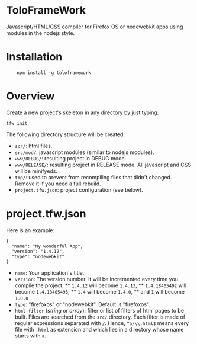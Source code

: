 ToloFrameWork
=============

Javascript/HTML/CSS compiler for Firefox OS or nodewebkit apps using modules in the nodejs style.

Installation
============

```
    npm install -g toloframework
```

Overview
========

Create a new project's skeleton in any directory by just typing:
```
tfw init
```

The following directory structure will be created:
* `scr/`: html files.
* `src/mod/`: javascript modules (similar to nodejs modules).
* `www/DEBUG/`: resulting project in DEBUG mode.
* `www/RELEASE/`: resulting project in RELEASE mode. All javascript and CSS will be minifyeds.
* `tmp/`: used to prevent from recompiling files that didn't changed. Remove it if you need a full rebuild.
* `project.tfw.json`: project configuration (see below).

project.tfw.json
================

Here is an example:
```
{
  "name": "My wonderful App",
  "version": "1.4.12",
  "type": "nodewebkit"
}
```

* `name`: Your application's title.
* `version`: The version number. It will be incremented every time you compile the project.
** `1.4.12` will become `1.4.13`,
** `1.4.18405492` will become `1.4.18405493`,
** `1.4` will become `1.4.0`,
** and `1` will become `1.0.0`
* `type`: "firefoxos" or "nodewebkit". Default is "firefoxos".
* `html-filter` (_string_ or _array_): filter or list of filters of html pages to be built. Files are searched from the `src/` directory. Each filter is made of regular expressions separated with `/`. Hence, `^a/\\.html$` means every file with `.html` as extension and which lies in a directory whose name starts with `a`.

